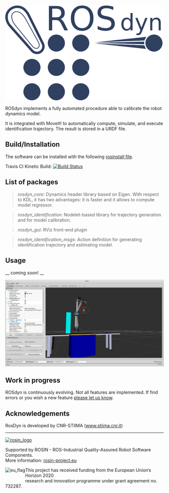 ![](Documentation/rosdyn_logo.png)


ROSdyn implements a fully automated procedure able to calibrate the robot dynamics model. 

It is integrated with MoveIt! to automatically compute, simulate, and execute identification trajectory. The result is stored in a URDF file.

## Build/Installation 

The software can be installed with the following [rosinstall file](rosdyn.rosinstall). 

Travis CI Kinetic Build: [![Build Status](https://travis-ci.org/CNR-STIIMA-IRAS/rosdyn.svg?branch=melodic-devel)](https://travis-ci.org/CNR-STIIMA-IRAS/rosdyn)


## List of packages

> *rosdyn_core*: Dynamics header library based on Eigen. With respect to KDL, it has two advantages: it is faster and it allows to compute model regressor.

> *rosdyn_identification*: Nodelet-based library for trajectory generation and for model calibration.

> *rosdyn_gui*: RViz front-end plugin

> *rosdyn_identification_msgs*: Action definition for generating identification trajectory and estimating model.

## Usage

__ coming soon! __

![](Documentation/screenshoot001.png)


## Work in progress

ROSdyn is continuously evolving. Not all features are implemented. If find errors or you wish a new feature [please let us know](https://github.com/CNR-STIIMA-IRAS/rosdyn/issues).

## Acknowledgements

RosDyn is developed by CNR-STIIMA (www.stiima.cnr.it)

***
<!--
    ROSIN acknowledgement from the ROSIN press kit
    @ https://github.com/rosin-project/press_kit
-->

<a href="http://rosin-project.eu">
  <img src="http://rosin-project.eu/wp-content/uploads/rosin_ack_logo_wide.png"
       alt="rosin_logo" height="60" >
</a>

Supported by ROSIN - ROS-Industrial Quality-Assured Robot Software Components.  
More information: <a href="http://rosin-project.eu">rosin-project.eu</a>

<img src="http://rosin-project.eu/wp-content/uploads/rosin_eu_flag.jpg"
     alt="eu_flag" height="45" align="left" >  

This project has received funding from the European Union’s Horizon 2020  
research and innovation programme under grant agreement no. 732287.

